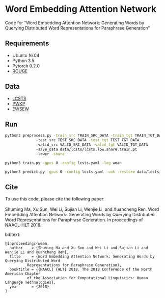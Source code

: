# Word Embedding Attention Network
Code for "Word Embedding Attention Network: Generating Words by Querying Distributed Word Representations for Paraphrase Generation"
## Requirements
* Ubuntu 16.04
* Python 3.5
* Pytorch 0.2.0
* [ROUGE](http://research.microsoft.com/~cyl/download/ROUGE-1.5.5.tgz)
## Data
* [LCSTS](http://icrc.hitsz.edu.cn/Article/show/139.html)
* [PWKP](https://github.com/XingxingZhang/dress)
* [EWSEW](https://github.com/senisioi/NeuralTextSimplification)
## Run
```bash
python3 preprocess.py -train_src TRAIN_SRC_DATA -train_tgt TRAIN_TGT_DATA
		      -test_src TEST_SRC_DATA -test_tgt TEST_TGT_DATA
		      -valid_src VALID_SRC_DATA -valid_tgt VALID_TGT_DATA
		      -save_data data/lcsts/lcsts.low.share.train.pt
		      -lower -share
```
```bash
python3 train.py -gpus 0 -config lcsts.yaml -log wean
```
```bash
python3 predict.py -gpus 0 -config lcsts.yaml -unk -restore data/lcsts/wean/best_rouge_checkpoint.pt
```
## Cite
To use this code, please cite the following paper:<br><br>
Shuming Ma, Xu Sun, Wei Li, Sujian Li, Wenjie Li, and Xuancheng Ren. 
Word Embedding Attention Network: Generating Words by Querying Distributed Word Representations for Paraphrase Generation. In proceedings of NAACL-HLT 2018.

bibtext:
```
@inproceedings{wean,
  author    = {Shuming Ma and Xu Sun and Wei Li and Sujian Li and Wenjie Li and Xuancheng Ren},
  title     = {Word Embedding Attention Network: Generating Words by Querying Distributed Word 
	      Representations for Paraphrase Generation},
  booktitle = {{NAACL} {HLT} 2018, The 2018 Conference of the North American Chapter
	      of the Association for Computational Linguistics: Human Language Technologies},
  year      = {2018}
}
```